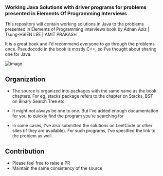 ### Working Java Solutions with driver programs for problems presented in Elements Of Programming Interviews ###
This repository will contain working solutions in Java to the problems presented in Elements of Programming Interviews book by Adnan Aziz | Tsung-HSIEN LEE | AMIT PRAKASH

It is a great book and I'd recommend everyone to go through the problems once. Pseudocode in the book is mostly C++, so I've thought about sharing one for Java.


![image](https://user-images.githubusercontent.com/12872673/73141944-653a5e80-40af-11ea-855c-79c725531ca6.png)

## Organization

- The source is organized into packages with the same name as the book chapters. For eg, stacks package refers to the chapter on Stacks, BST on Binary Search Tree etc

- It might not always be one to one. But I've added enough documentation for you to quickly find the program you're searching for
- In some cases, I've also submitted the solutions on LeetCode or other sites (if they are available). For such programs, I've specified the link to the problem as well.

## Contribution

- Please feel free to raise a PR
- Maintain the same consistency of the source 
